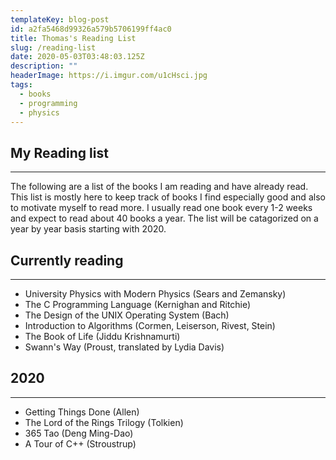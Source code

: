 ```yaml
---
templateKey: blog-post
id: a2fa5468d99326a579b5706199ff4ac0
title: Thomas's Reading List
slug: /reading-list
date: 2020-05-03T03:48:03.125Z
description: ""
headerImage: https://i.imgur.com/u1cHsci.jpg
tags:
  - books
  - programming
  - physics
---
```


## My Reading list
---
The following are a list of the books I am reading and have already read. This list is mostly here to keep track of books I find especially good and also to motivate myself to read more. I usually read one book every 1-2 weeks and expect to read about 40 books a year. The list will be catagorized on a year by year basis starting with 2020.


## Currently reading
---
* University Physics with Modern Physics (Sears and Zemansky)
* The C Programming Language (Kernighan and Ritchie)
* The Design of the UNIX Operating System (Bach)
* Introduction to Algorithms (Cormen, Leiserson, Rivest, Stein)
* The Book of Life (Jiddu Krishnamurti)
* Swann's Way (Proust, translated by Lydia Davis)

## 2020
---
* Getting Things Done (Allen)
* The Lord of the Rings Trilogy (Tolkien)
* 365 Tao (Deng Ming-Dao)
* A Tour of C++ (Stroustrup)